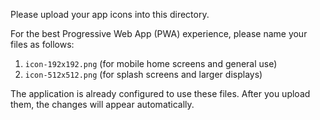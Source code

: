 Please upload your app icons into this directory.

For the best Progressive Web App (PWA) experience, please name your files as follows:

1.  `icon-192x192.png` (for mobile home screens and general use)
2.  `icon-512x512.png` (for splash screens and larger displays)

The application is already configured to use these files. After you upload them, the changes will appear automatically.
